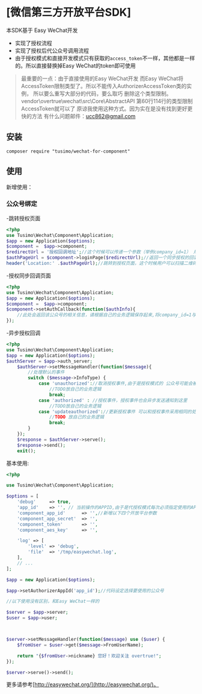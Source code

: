 # [微信第三方开放平台SDK]

本SDK基于 Easy WeChat开发

- 实现了授权流程
- 实现了授权后代公众号调用流程
- 由于授权模式和直接开发模式只有获取的`access_token`不一样，其他都是一样的。所以直接替换掉Easy WeChat的token即可使用

>最重要的一点：由于直接使用的Easy WeChat开发 而Easy WeChat将AccessToken限制类型了。所以不能传入AuthorizerAccessToken类的实例，
>所以要么重写大部分的代码，要么取巧 删除这个类型限制。
>vendor\overtrue\wechat\src\Core\AbstractAPI 第60行114行的类型限制AccessToken就可以了
>原谅我使用这种方式。因为实在是没有找到更好更快的方法
>有什么问题邮件：ucc862@gmail.com


## 安装

```shell
composer require "tusimo/wechat-for-component"
```

## 使用

新增使用：
### 公众号绑定
-跳转授权页面
```php
<?php
use Tusimo\Wechat\Component\Application;
$app = new Application($options);
$component =  $app->component;
$redirectUrl = '授权回调地址';//这个时候可以传递一个参数（举例company_id=1） 用来绑定当前授权的authoizer_app_id
$authPageUrl = $component->loginPage($redirectUrl);//返回一个同步授权的回调url地址
header('Location:' .$authPageUrl);//跳转到授权页面，这个时候用户可以扫描二维码进行授权
```
-授权同步回调页面
```php
<?php
use Tusimo\Wechat\Component\Application;
$app = new Application($options);
$component =  $app->component;
$component->setAuthCallback(function($authInfo){
    //此处会返回该公众号的相关信息，请根据自己的业务逻辑保存起来,将company_id=1与这个公众号绑定保存起来
});
```
-异步授权回调
```php
<?php
use Tusimo\Wechat\Component\Application;
$app = new Application($options);
$authServer = $app->auth_server;
    $authServer->setMessageHandler(function($message){
        //处理默认的事件
        switch ($message->InfoType) {
            case 'unauthorized'://取消授权事件,由于是授权模式的 公众号可能会被取消授权，这个时候相关的异步会回调到这里，请自行解除绑定
                //TODO放自己的业务逻辑
                break;
            case 'authorized' : //授权事件，授权事件也会异步发送通知到这里
                //TODO放自己的业务逻辑
            case 'updateauthorized'://更新授权事件 可以和授权事件采用相同的处理方式
                //TODO 放自己的业务逻辑
                break;
        }
    });
    $response = $authServer->serve();
    $response->send();
    exit();
```
基本使用:

```php
<?php

use Tusimo\Wechat\Component\Application;

$options = [
    'debug'     => true,
    'app_id'    => '', // 当前操作的APPID,由于是代授权模式每次必须指定使用的APPID
    'component_app_id'      => '',//新增以下四个开放平台参数
    'component_app_secret'  => '',
    'component_token'       => '',
    'component_aes_key'     => '',

    'log' => [
        'level' => 'debug',
        'file'  => '/tmp/easywechat.log',
    ],
    // ...
];

$app = new Application($options);

$app->setAuthorizerAppId('app_id');//代码设定选择要使用的公众号

//以下使用没有区别，和Easy WeChat一样的

$server = $app->server;
$user = $app->user;



$server->setMessageHandler(function($message) use ($user) {
    $fromUser = $user->get($message->FromUserName);

    return "{$fromUser->nickname} 您好！欢迎关注 overtrue!";
});

$server->serve()->send();
```

更多请参考[http://easywechat.org/](http://easywechat.org/)。
